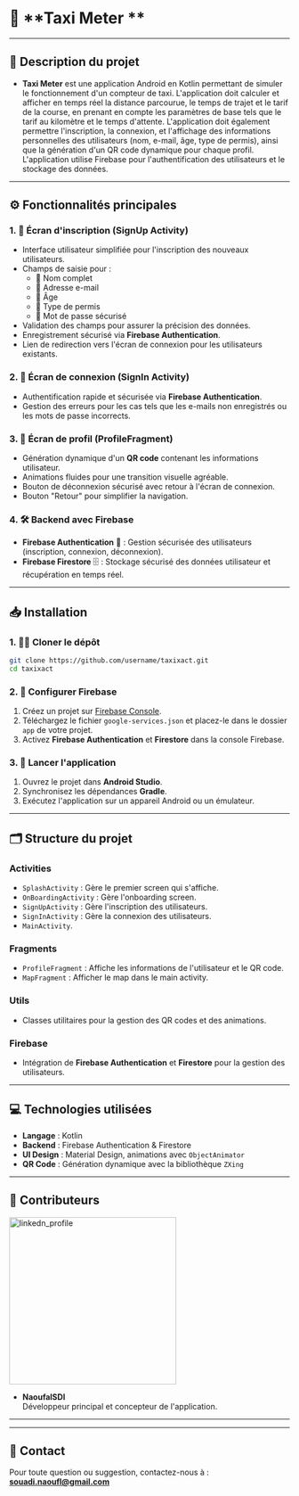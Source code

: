 # 🚖 **Taxi Meter **

---

## 📜 Description du projet

- **Taxi Meter** est une application Android en Kotlin permettant de simuler le fonctionnement d'un compteur de taxi. L'application doit calculer et afficher en temps réel la distance parcourue, le temps de trajet et le tarif de la course, en prenant en compte les paramètres de base tels que le tarif au kilomètre et le temps d'attente. L'application doit également permettre l'inscription, la connexion, et l'affichage des informations personnelles des utilisateurs (nom, e-mail, âge, type de permis), ainsi que la génération d'un QR code dynamique pour chaque profil. L'application utilise Firebase pour l'authentification des utilisateurs et le stockage des données.
---

## ⚙️ Fonctionnalités principales

### 1. 📝 **Écran d'inscription** (SignUp Activity)
- Interface utilisateur simplifiée pour l'inscription des nouveaux utilisateurs.
- Champs de saisie pour :
  - 👤 Nom complet
  - 📧 Adresse e-mail
  - 🎂 Âge
  - 🪪 Type de permis
  - 🔑 Mot de passe sécurisé
- Validation des champs pour assurer la précision des données.
- Enregistrement sécurisé via **Firebase Authentication**.
- Lien de redirection vers l'écran de connexion pour les utilisateurs existants.

### 2. 🔑 **Écran de connexion** (SignIn Activity)
- Authentification rapide et sécurisée via **Firebase Authentication**.
- Gestion des erreurs pour les cas tels que les e-mails non enregistrés ou les mots de passe incorrects.

### 3. 👤 **Écran de profil** (ProfileFragment)
- Génération dynamique d'un **QR code** contenant les informations utilisateur.
- Animations fluides pour une transition visuelle agréable.
- Bouton de déconnexion sécurisé avec retour à l'écran de connexion.
- Bouton "Retour" pour simplifier la navigation.

### 4. 🛠️ **Backend avec Firebase**
- **Firebase Authentication** 🔐 : Gestion sécurisée des utilisateurs (inscription, connexion, déconnexion).
- **Firebase Firestore** 🗄️ : Stockage sécurisé des données utilisateur et récupération en temps réel.

---

## 📥 Installation

### 1. 🧑‍💻 **Cloner le dépôt**
```bash
git clone https://github.com/username/taxixact.git
cd taxixact
```
### 2. 🔧 Configurer Firebase
1. Créez un projet sur [Firebase Console](https://console.firebase.google.com/).
2. Téléchargez le fichier `google-services.json` et placez-le dans le dossier `app` de votre projet.
3. Activez **Firebase Authentication** et **Firestore** dans la console Firebase.

### 3. 🚀 Lancer l'application
1. Ouvrez le projet dans **Android Studio**.
2. Synchronisez les dépendances **Gradle**.
3. Exécutez l'application sur un appareil Android ou un émulateur.

---

## 🗂️ Structure du projet

### **Activities**
- `SplashActivity` : Gère le premier screen qui s'affiche.
- `OnBoardingActivity` : Gère l'onboarding screen.
- `SignUpActivity` : Gère l'inscription des utilisateurs.
- `SignInActivity` : Gère la connexion des utilisateurs.
- `MainActivity`.

### **Fragments**
- `ProfileFragment` : Affiche les informations de l'utilisateur et le QR code.
- `MapFragment` : Afficher le map dans le main activity.

### **Utils**
- Classes utilitaires pour la gestion des QR codes et des animations.

### **Firebase**
- Intégration de **Firebase Authentication** et **Firestore** pour la gestion des utilisateurs.

---

## 💻 Technologies utilisées

- **Langage** : Kotlin
- **Backend** : Firebase Authentication & Firestore
- **UI Design** : Material Design, animations avec `ObjectAnimator`
- **QR Code** : Génération dynamique avec la bibliothèque `ZXing`

---

## 👥 Contributeurs
<img src="https://github.com/user-attachments/assets/9352fa66-a243-4662-8bab-ec475ab88fc2" alt="linkedn_profile" width="300" height="300">

- **NaoufalSDI**  
  Développeur principal et concepteur de l'application.

---

---

## 📧 Contact

Pour toute question ou suggestion, contactez-nous à : **souadi.naoufl@gmail.com**
